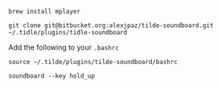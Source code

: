 ```
brew install mplayer
```

```
git clone git@bitbucket.org:alexjpaz/tilde-soundboard.git ~/.tidle/plugins/tidle-soundboard
```

Add the following to your `.bashrc`

```
source ~/.tilde/plugins/tilde-soundboard/bashrc
```

```
soundboard --key hold_up
```
